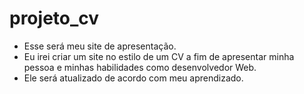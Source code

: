 # projeto_cv
- Esse será meu site de apresentação.
- Eu irei criar um site no estilo de um CV a fim de apresentar minha pessoa e minhas habilidades como desenvolvedor Web.
- Ele será atualizado de acordo com meu aprendizado.
